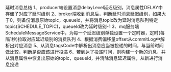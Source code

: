 延时消息总结
1、producer端设置消息delayLevel延迟级别，消息属性DELAY中存储了对应了延时级别
2、broker端收到消息后，判断延时消息延迟级别，如果大于0，则备份消息原始topic，queueId，并将消息topic改为延时消息队列特定topic(SCHEDULE_TOPIC)，queueId改为延时级别-1
3、mq服务端ScheduleMessageService中，为每一个延迟级别单独设置一个定时器，定时(每隔1秒)拉取对应延迟级别的消费队列
4、根据消费偏移量offset从commitLog中解析出对应消息
5、从消息tagsCode中解析出消息应当被投递的时间，与当前时间做比较，判断是否应该进行投递
6、若到达了投递时间，则构建一个新的消息，并从消息属性中恢复出原始的topic，queueId，并清除消息延迟属性，从新进行消息投递


